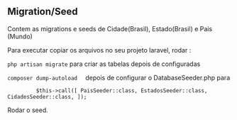 ## Migration/Seed 

<p>Contem as migrations e seeds de Cidade(Brasil), Estado(Brasil) e Pais (Mundo)</p>
<p>Para executar copiar os arquivos no seu projeto laravel, rodar : </p>

`php artisan migrate` 
para criar as tabelas depois de configuradas

`composer dump-autoload  ` depois de configurar o DatabaseSeeder.php para
 
`         
$this->call([
      PaisSeeder::class,
      EstadosSeeder::class,
      CidadesSeeder::class,
 ]);
`

Rodar o seed.